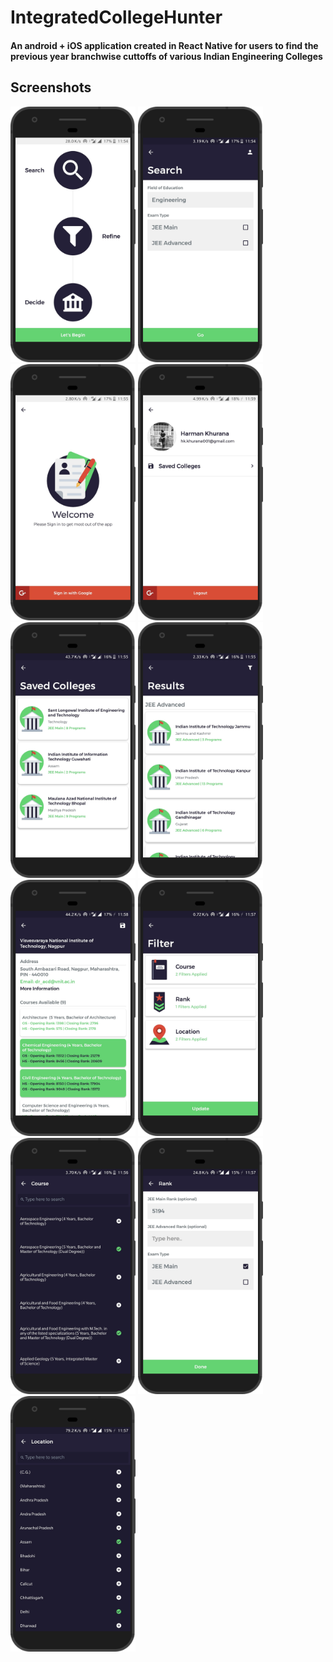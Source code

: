 # IntegratedCollegeHunter
#### An android + iOS application created in React Native for users to find the previous year branchwise cuttoffs of various Indian Engineering Colleges
## Screenshots

<img src = "/Screenshots/1_Pixel.png" width=200>
<img src = "/Screenshots/2_Search.png" width=200>
<img src = "/Screenshots/3_Login.png" width=200>
<img src = "/Screenshots/4_Profile.png" width=200>
<img src = "/Screenshots/5_savedCol.png" width=200>
<img src = "/Screenshots/6_result.png" width=200>
<img src = "/Screenshots/7_colgDetail.png" width=200>
<img src = "/Screenshots/8_filter.png" width=200>
<img src = "/Screenshots/9_CourseFilter.png" width=200>
<img src = "/Screenshots/10_rankFilter.png" width=200>
<img src = "/Screenshots/11_locationFilter.png" width=200>


